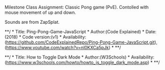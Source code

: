 Milestone Class Assignment: Classic Pong game (PvE). Contolled with mouse movement of up and down.

Sounds are from ZapSplat.

**/ * Title: Ping-Pong-Game-JavaScript * Author:(Code Explained) * Date: (2018) * Code version:(v1) * Availability: (https://github.com/CodeExplainedRepo/Ping-Pong-Game-JavaScript.git), (https://www.youtube.com/watch?v=nl0KXCa5pJk)  * **/

**/ * Title: How to Toggle Dark Mode * Author:(W3Schools) * Availability: (https://www.w3schools.com/howto/howto_js_toggle_dark_mode.asp)  * **/

